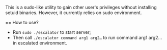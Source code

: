 This is a sudo-like utility to gain other user's privileges
without installing setuid binaries. However, it currently
relies on sudo environment.

== How to use?

* Run `sudo ./escalator` to start server;
* Then call `./escalator command arg1 arg2…` to run command arg1 arg2… in escalated environment.
